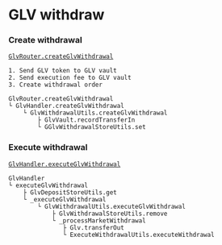 # GLV withdraw

### Create withdrawal

[`GlvRouter.createGlvWithdrawal`](https://github.com/gmx-io/gmx-synthetics/blob/caf3dd8b51ad9ad27b0a399f668e3016fd2c14df/contracts/router/GlvRouter.sol#L70-L76)

```
1. Send GLV token to GLV vault
2. Send execution fee to GLV vault
3. Create withdrawal order

GlvRouter.createGlvWithdrawal
└ GlvHandler.createGlvWithdrawal
    └ GlvWithdrawalUtils.createGlvWithdrawal
        ├ GlvVault.recordTransferIn
        └ GGlvWithdrawalStoreUtils.set
```

### Execute withdrawal

[`GlvHandler.executeGlvWithdrawal`](https://github.com/gmx-io/gmx-synthetics/blob/caf3dd8b51ad9ad27b0a399f668e3016fd2c14df/contracts/exchange/GlvHandler.sol#L140-L164)

```
GlvHandler
└ executeGlvWithdrawal
    ├ GlvDepositStoreUtils.get
    └ _executeGlvWithdrawal
        └ GlvWithdrawalUtils.executeGlvWithdrawal
            ├ GlvWithdrawalStoreUtils.remove
            └ _processMarketWithdrawal
               ├ Glv.transferOut
               └ ExecuteWithdrawalUtils.executeWithdrawal
```
